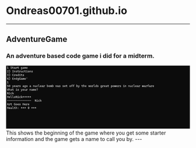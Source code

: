 # Ondreas00701.github.io  
---
## AdventureGame 
### An adventure based code game i did for a midterm.
<img src= "image_2024-03-18_143259520.png">
This shows the beginning of the game where you get some starter information and the game gets a name to call you by.
---
